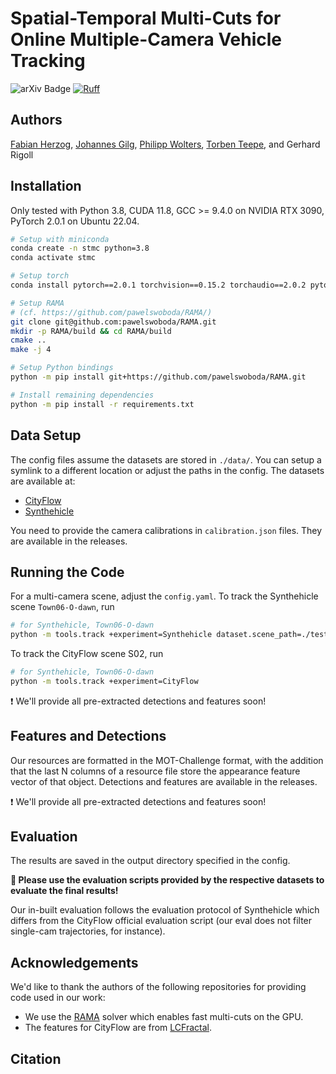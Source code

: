 # Spatial-Temporal Multi-Cuts for Online Multiple-Camera Vehicle Tracking
![arXiv Badge](https://img.shields.io/badge/Paper-arXiv.0000.0000-b31b1b.svg)
[![Ruff](https://img.shields.io/endpoint?url=https://raw.githubusercontent.com/astral-sh/ruff/main/assets/badge/v2.json)](https://github.com/astral-sh/ruff)

## Authors

[Fabian Herzog](https://github.com/fubel), [Johannes Gilg](https://github.com/Blueblue4), [Philipp Wolters](https://github.com/phi-wol), [Torben Teepe](https://github.com/tteepe/), and Gerhard Rigoll

## Installation

Only tested with Python 3.8, CUDA 11.8, GCC >= 9.4.0 on NVIDIA RTX 3090, PyTorch 2.0.1 on Ubuntu 22.04.

```bash
# Setup with miniconda
conda create -n stmc python=3.8
conda activate stmc

# Setup torch
conda install pytorch==2.0.1 torchvision==0.15.2 torchaudio==2.0.2 pytorch-cuda=11.8 -c pytorch -c nvidia

# Setup RAMA
# (cf. https://github.com/pawelswoboda/RAMA/)
git clone git@github.com:pawelswoboda/RAMA.git
mkdir -p RAMA/build && cd RAMA/build
cmake ..
make -j 4

# Setup Python bindings
python -m pip install git+https://github.com/pawelswoboda/RAMA.git

# Install remaining dependencies
python -m pip install -r requirements.txt
```

## Data Setup

The config files assume the datasets are stored in `./data/`. You can setup a symlink to a different location or adjust the paths in the config. The datasets are available at:

* [CityFlow](https://www.aicitychallenge.org)
* [Synthehicle](https://github.com/fubel/synthehicle)

You need to provide the camera calibrations in `calibration.json` files. They are available in the releases.

## Running the Code

For a multi-camera scene, adjust the `config.yaml`. To track the Synthehicle scene `Town06-O-dawn`, run

```bash
# for Synthehicle, Town06-O-dawn
python -m tools.track +experiment=Synthehicle dataset.scene_path=./test/Town06-O-dawn/
```

To track the CityFlow scene S02, run

```bash
# for Synthehicle, Town06-O-dawn
python -m tools.track +experiment=CityFlow
```

❗️ We'll provide all pre-extracted detections and features soon!

## Features and Detections

Our resources are formatted in the MOT-Challenge format, with the addition that the last N columns of a resource file store the appearance feature vector of that object. Detections and features are available in the releases.

❗️ We'll provide all pre-extracted detections and features soon!

## Evaluation

The results are saved in the output directory specified in the config. 

**🚨 Please use the evaluation scripts provided by the respective datasets to evaluate the final results!**

Our in-built evaluation follows the evaluation protocol of Synthehicle which differs from the CityFlow official evaluation script (our eval does not filter single-cam trajectories, for instance). 

## Acknowledgements

We'd like to thank the authors of the following repositories for providing code used in our work:

* We use the [RAMA](https://github.com/pawelswoboda/RAMA.git) solver which enables fast multi-cuts on the GPU.
* The features for CityFlow are from [LCFractal](https://github.com/LCFractal/AIC21-MTMC).

## Citation
